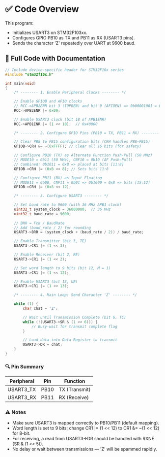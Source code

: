 
# ✅ Code Overview
This program:

- Initializes USART3 on STM32F103xx.
- Configures GPIO PB10 as TX and PB11 as RX (USART3 pins).
- Sends the character 'Z' repeatedly over UART at 9600 baud.

## 📘 Full Code with Documentation

```c
// Include device-specific header for STM32F10x series
#include "stm32f10x.h"    

int main(void)
{
    /* -------- 1. Enable Peripheral Clocks -------- */

    // Enable GPIOB and AFIO clocks
    // RCC->APB2ENR bit 3 (IOPBEN) and bit 0 (AFIOEN) => 0b00001001 = 0x09
    RCC->APB2ENR |= 0x09;

    // Enable USART3 clock (bit 18 of APB1ENR)
    RCC->APB1ENR |= (1 << 18);  // 0x40000

    /* -------- 2. Configure GPIO Pins (PB10 = TX, PB11 = RX) -------- */

    // Clear PB8 to PB15 configuration bits (CRH handles PB8–PB15)
    GPIOB->CRH &= ~(0xFFFF); // Clear all 16 bits (for safety)

    // Configure PB10 (TX) as Alternate Function Push-Pull (50 MHz)
    // MODE10 = 0b11 (50 MHz), CNF10 = 0b10 (AF Push-Pull)
    // Combined: 0b1011 = 0xB => placed at bits [11:8]
    GPIOB->CRH |= (0xB << 8); // Sets bits 11:8

    // Configure PB11 (RX) as Input Floating
    // MODE11 = 0b00, CNF11 = 0b01 => 0b1000 = 0x8 => bits [15:12]
    GPIOB->CRH |= (0x8 << 12);

    /* -------- 3. Configure USART3 -------- */

    // Set baud rate to 9600 (with 36 MHz APB1 clock)
    uint32_t system_clock = 36000000;  // 36 MHz
    uint32_t baud_rate = 9600;
    
    // BRR = Fck / BaudRate
    // Add (baud_rate / 2) for rounding
    USART3->BRR = (system_clock + (baud_rate / 2)) / baud_rate;

    // Enable Transmitter (bit 3, TE)
    USART3->CR1 |= (1 << 3);

    // Enable Receiver (bit 2, RE)
    USART3->CR1 |= (1 << 2);

    // Set word length to 9 bits (bit 12, M = 1)
    USART3->CR1 |= (1 << 12);

    // Enable USART3 (bit 13, UE)
    USART3->CR1 |= (1 << 13);

    /* -------- 4. Main Loop: Send Character 'Z' -------- */

    while (1) {
        char chat = 'Z';

        // Wait until Transmission Complete (bit 6, TC)
        while (!(USART3->SR & (1 << 6))) {
            // Busy-wait for transmit complete flag
        }

        // Load data into Data Register to transmit
        USART3->DR = chat;
    }
}
```

### 🔍 Pin Summary

| Peripheral | Pin  | Function       |
|------------|------|----------------|
| USART3_TX  | PB10 | TX (Transmit)  |
| USART3_RX  | PB11 | RX (Receive)   |

### ⚠ Notes
- Make sure USART3 is mapped correctly to PB10/PB11 (default mapping).
- Word length is set to 9 bits; change CR1 |= (1 << 12) to CR1 &= ~(1 << 12) for 8-bit.
- For receiving, a read from USART3->DR should be handled with RXNE (SR & (1 << 5)).
- No delay or wait between transmissions — 'Z' will be spammed rapidly.